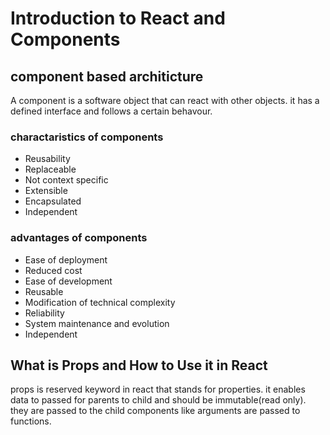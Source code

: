 # Introduction to React and Components  
## component based architicture  
A component is a software object that can react with other objects. it has a defined interface and follows a certain behavour.  
### charactaristics of components  
- Reusability 
- Replaceable
- Not context specific
- Extensible
- Encapsulated 
- Independent 
### advantages of components  
- Ease of deployment
- Reduced cost 
- Ease of development 
- Reusable 
- Modification of technical complexity
- Reliability
- System maintenance and evolution
- Independent  
  
## What is Props and How to Use it in React  
props is reserved keyword in react that stands for properties. it enables data to passed for parents to child and should be immutable(read only). they are passed to the child components like arguments are passed to functions.